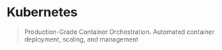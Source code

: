 # Kubernetes

> Production-Grade Container Orchestration. Automated container deployment, scaling, and management []()